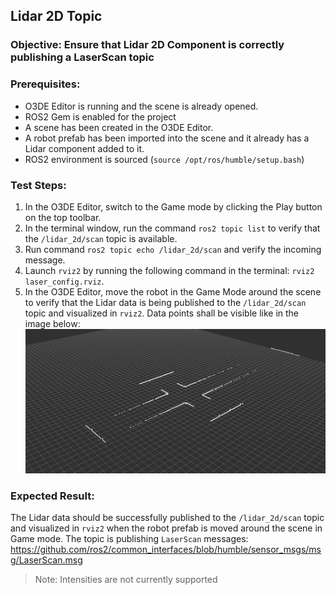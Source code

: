 ## Lidar 2D Topic

### Objective: Ensure that Lidar 2D Component is correctly publishing a LaserScan topic
### Prerequisites:

- O3DE Editor is running and the scene is already opened.
- ROS2 Gem is enabled for the project
- A scene has been created in the O3DE Editor.
- A robot prefab has been imported into the scene and it already has a Lidar component added to it.
- ROS2 environment is sourced (`source /opt/ros/humble/setup.bash`)

### Test Steps:

1. In the O3DE Editor, switch to the Game mode by clicking the Play button on the top toolbar.
2. In the terminal window, run the command `ros2 topic list` to verify that the `/lidar_2d/scan` topic is available.
3. Run command `ros2 topic echo /lidar_2d/scan` and verify the incoming message.
4. Launch `rviz2` by running the following command in the terminal: `rviz2 laser_config.rviz`.
5. In the O3DE Editor, move the robot in the Game Mode around the scene to verify that the Lidar data is being published to the `/lidar_2d/scan` topic and visualized in `rviz2`. Data points shall be visible like in the image below: ![LaserScan in RVIZ](Images/laser_scan_rviz.png)

### Expected Result:

The Lidar data should be successfully published to the `/lidar_2d/scan` topic and visualized in `rviz2` when the robot prefab is moved around the scene in Game mode. The topic is publishing `LaserScan` messages: https://github.com/ros2/common_interfaces/blob/humble/sensor_msgs/msg/LaserScan.msg
> Note: Intensities are not currently supported